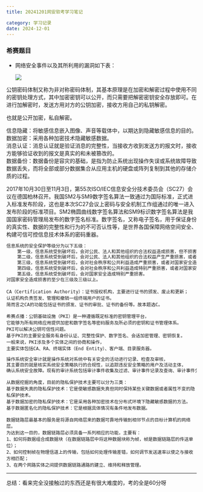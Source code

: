 ```yaml
---
title: 20241201网安软考学习笔记

category: 学习记录
date: 2024-12-01
---
```


### 希赛题目

- 网络安全事件以及其所利用的漏洞如下表：
  
  ![](https://img.kuaiwenyun.com/images/shiti/2024-11/161/j6xHpWGLaT.png)

公钥密码体制又称为非对称密码体制，其基本原理是在加密和解密过程中使用不同的密钥处理方式，其中加密密钥可以公开，而只需要把解密密钥安全存放即可。在进行加解密时，发送方用对方的公钥加密，接收方用自己的私钥解密。

也就是公开加密，私自解密。



信息隐藏：将敏感信息嵌入图像、声音等载体中，以期达到隐藏敏感信息的目的。  
数据加密：采用各种加密技术隐藏敏感数据。  
消息认证：消息认证就是验证消息的完整性，当接收方收到发送方的报文时，接收方能够验证收到的报文是真实的和未被篡改的。  
数据备份：数据备份是容灾的基础，是指为防止系统出现操作失误或系统故障导致数据丢失，而将全部或部分数据集合从应用主机的硬盘或阵列复制到其他的存储介质的过程。



2017年10月30日至11月3日，第55次ISO/IEC信息安全分技术委员会（SC27）会议在德国柏林召开。我国SM2与SM9数字签名算法一致通过为国际标准，正式进入标准发布阶段，这也是本次SC27会议上密码与安全机制工作组通过的唯一进入发布阶段的标准项目。SM2椭圆曲线数字签名算法和SM9标识数字签名算法是我国国家密码管理局发布的数字签名标准。数字签名，又称电子签名，用于保证身份的真实性、数据的完整性和行为的不可否认性等，是世界各国保障网络空间安全、构建可信可控信息技术体系的密码重器。





```markdown
信息系统的安全保护等级分为以下五级： 
    第一级，信息系统受到破坏后，会对公民、法人和其他组织的合法权益造成损害，但不损害国家安全、社会秩序和公共利益。 
    第二级，信息系统受到破坏后，会对公民、法人和其他组织的合法权益产生严重损害，或者对社会秩序和公共利益造成损害，但不损害国家安全。 
    第三级，信息系统受到破坏后，会对社会秩序和公共利益造成严重损害，或者对国家安全造成损害。 
    第四级，信息系统受到破坏后，会对社会秩序和公共利益造成特别严重损害，或者对国家安全造成严重损害。 
    第五级，信息系统受到破坏后，会对国家安全造成特别严重损害。
对国家安全造成损害的至少在三级及三级以上。
```

```shell
CA（Certification Authority）：证书授权机构，主要进行证书的颁发、废止和更新；
认证机构负责签发、管理和撤销一组终端用户的证书。
简而言之CA的功能包括证书的颁发、证书的审批、证书的备份等。故本题选C。

希赛点播：公钥基础设施（PKI）是一种遵循既定标准的密钥管理平台，
它能够为所有网络应用提供加密和数字签名等密码服务及所必须的密钥和证书管理体系。
PKI可以解决公钥可信性问题。
基于PKI的主要安全服务有身份认证、完整性保护、数字签名、会话加密管理、密钥恢复。
一般来说，PKI涉及多个实体之间的协商和操作，
主要实体包括CA、RA、终端实体（End Entity）、客户端、目录服务器。
```

```markdown
操作系统安全审计就是操作系统对系统中有关安全的活动进行记录、检查及审核，
其主要目的就是核实系统安全策略执行的合规性，以追踪违反安全策略的用户及活动主体，
确认系统安全故障。现有的审计系统包括审计事件收集及过滤、审计事件记录及查询、审计事件分析及响应报警三大功能模块。
```

```markup
从数据挖掘的角度，目前的隐私保护技术主要可以分为三类：
基于数据失真的隐私保护技术：它是使敏感数据失真但同时保持某些关键数据或者属性不变的隐私保护技术。
基于数据加密的隐私保护技术：它是采用各种加密技术在分布式环境下隐藏敏感数据的方法。
基于数据匿名化的隐私保护技术：它是根据具体情况有条件地发布数据。
```

```markup
数据链路层最基本的服务是将源自网络层来的数据可靠地传输到相邻节点的目标计算机的网络层。
为达到这一目的，数据链路层必须具备一系列相应的功能，主要有：
1、如何将数据组合成数据块（在数据链路层中将这种数据块称为帧，帧是数据链路层的传送单位）；
2、如何控制帧在物理信道上的传输，包括如何处理传输差错，如何调节发送速率以使之与接收方相匹配；
3、在两个网路实体之间提供数据链路通路的建立、维持和释放管理。
```

****

总结：看来完全没接触过的东西还是有很大难度的，考的全是60分呀